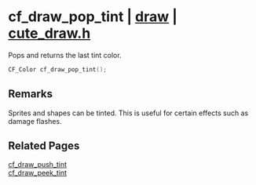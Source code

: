 # cf_draw_pop_tint | [draw](https://github.com/RandyGaul/cute_framework/blob/master/docs/draw/README.md) | [cute_draw.h](https://github.com/RandyGaul/cute_framework/blob/master/include/cute_draw.h)

Pops and returns the last tint color.

```cpp
CF_Color cf_draw_pop_tint();
```

## Remarks

Sprites and shapes can be tinted. This is useful for certain effects such as damage flashes.

## Related Pages

[cf_draw_push_tint](https://github.com/RandyGaul/cute_framework/blob/master/docs/draw/cf_draw_push_tint.md)  
[cf_draw_peek_tint](https://github.com/RandyGaul/cute_framework/blob/master/docs/draw/cf_draw_peek_tint.md)  
